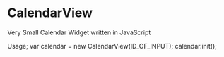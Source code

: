 # CalendarView
 Very Small Calendar Widget written in JavaScript

Usage;
 var calendar = new CalendarView( ID_OF_INPUT);
 calendar.init();
